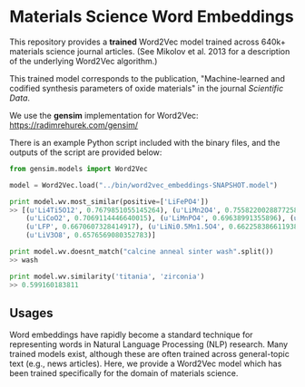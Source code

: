 # Materials Science Word Embeddings

This repository provides a **trained** Word2Vec model trained across 640k+ materials science journal articles. (See Mikolov et al. 2013 for a description of the underlying Word2Vec algorithm.)

This trained model corresponds to the publication, "Machine-learned and codified synthesis parameters of oxide materials" in the journal *Scientific Data*.

We use the **gensim** implementation for Word2Vec: https://radimrehurek.com/gensim/

There is an example Python script included with the binary files, and the outputs of the script are provided below:

```python
from gensim.models import Word2Vec

model = Word2Vec.load("../bin/word2vec_embeddings-SNAPSHOT.model")

print model.wv.most_similar(positive=['LiFePO4'])
>> [(u'Li4Ti5O12', 0.7679851055145264), (u'LiMn2O4', 0.7558220028877258), (u'LTO', 0.7144792079925537),
    (u'LiCoO2', 0.7069114446640015), (u'LiMnPO4', 0.69638991355896), (u'FePO4', 0.6824520826339722),
    (u'LFP', 0.6670607328414917), (u'LiNi0.5Mn1.5O4', 0.6622583866119385), (u'FeF3', 0.6584429740905762),
    (u'LiV3O8', 0.6576569080352783)]

print model.wv.doesnt_match("calcine anneal sinter wash".split())
>> wash

print model.wv.similarity('titania', 'zirconia')
>> 0.599160183811
```


## Usages

Word embeddings have rapidly become a standard technique for representing words in Natural Language Processing (NLP) research. Many trained models exist, although these are often trained across general-topic text (e.g., news articles). Here, we provide a Word2Vec model which has been trained specifically for the domain of materials science.
